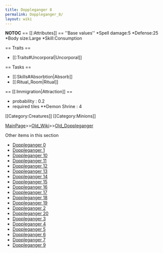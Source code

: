 ```yaml
---
title: Doppleganger 8
permalink: Doppleganger_8/
layout: wiki
---
```

__NOTOC__
== [[:Attributes]] ==
''Base values''
*Spell damage:5
*Defense:25
*Body size:Large
*Skill:Consumption

== Traits ==
* [[:Traits#Uncorporal|Uncorporal]]

== Tasks ==
* [[:Skills#Absorbtion|Absorb]]
* [[:Ritual_Room|Ritual]]

== [[:Immigration|Attraction]] ==
* probability : 0.2
* required tiles
**Demon Shrine  : 4

[[Category:Creatures]]
[[Category:Minions]]

[MainPage](/keeperrl_wiki/ "wikilink")>>[Old_Wiki](/keeperrl_wiki/Old_Wiki "wikilink")>>[Old_Doppleganger](/keeperrl_wiki/Old_Doppleganger "wikilink")

Other items in this section
-    [Doppleganger 0](/keeperrl_wiki/Doppleganger_0 "wikilink")
-    [Doppleganger 1](/keeperrl_wiki/Doppleganger_1 "wikilink")
-    [Doppleganger 10](/keeperrl_wiki/Doppleganger_10 "wikilink")
-    [Doppleganger 11](/keeperrl_wiki/Doppleganger_11 "wikilink")
-    [Doppleganger 12](/keeperrl_wiki/Doppleganger_12 "wikilink")
-    [Doppleganger 13](/keeperrl_wiki/Doppleganger_13 "wikilink")
-    [Doppleganger 14](/keeperrl_wiki/Doppleganger_14 "wikilink")
-    [Doppleganger 15](/keeperrl_wiki/Doppleganger_15 "wikilink")
-    [Doppleganger 16](/keeperrl_wiki/Doppleganger_16 "wikilink")
-    [Doppleganger 17](/keeperrl_wiki/Doppleganger_17 "wikilink")
-    [Doppleganger 18](/keeperrl_wiki/Doppleganger_18 "wikilink")
-    [Doppleganger 19](/keeperrl_wiki/Doppleganger_19 "wikilink")
-    [Doppleganger 2](/keeperrl_wiki/Doppleganger_2 "wikilink")
-    [Doppleganger 20](/keeperrl_wiki/Doppleganger_20 "wikilink")
-    [Doppleganger 3](/keeperrl_wiki/Doppleganger_3 "wikilink")
-    [Doppleganger 4](/keeperrl_wiki/Doppleganger_4 "wikilink")
-    [Doppleganger 5](/keeperrl_wiki/Doppleganger_5 "wikilink")
-    [Doppleganger 6](/keeperrl_wiki/Doppleganger_6 "wikilink")
-    [Doppleganger 7](/keeperrl_wiki/Doppleganger_7 "wikilink")
-    [Doppleganger 9](/keeperrl_wiki/Doppleganger_9 "wikilink")
